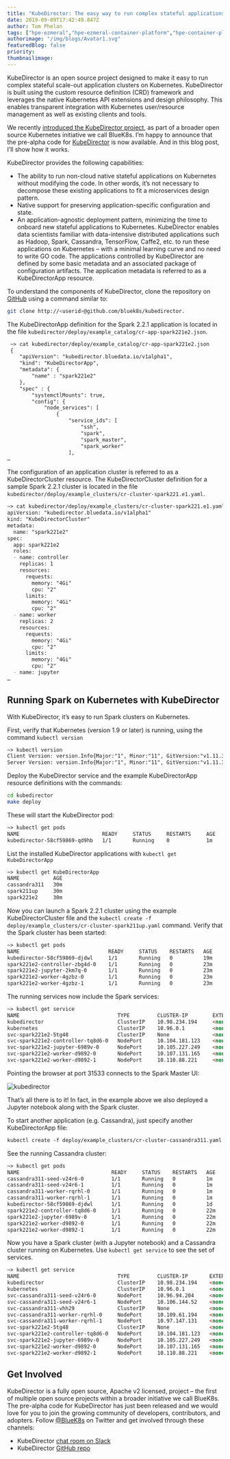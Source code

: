 ```yaml
---
title: "KubeDirector: The easy way to run complex stateful applications on Kubernetes"
date: 2019-09-09T17:42:49.847Z
author: Tom Phelan 
tags: ["hpe-ezmeral","hpe-ezmeral-container-platform","hpe-container-platform","bluedata","container","opensource","kubedirector"]
authorimage: "/img/blogs/Avatar1.svg"
featuredBlog: false
priority:
thumbnailimage:
---
```

KubeDirector is an open source project designed to make it easy to run complex stateful scale-out application clusters on Kubernetes. KubeDirector is built using the custom resource definition (CRD) framework and leverages the native Kubernetes API extensions and design philosophy. This enables transparent integration with Kubernetes user/resource management as well as existing clients and tools.

We recently [introduced the KubeDirector project](https://medium.com/@thomas_phelan/operation-stateful-introducing-bluek8s-and-kubernetes-director-aa204952f619/), as part of a broader open source Kubernetes initiative we call BlueK8s. I’m happy to announce that the pre-alpha code for [KubeDirector](https://github.com/bluek8s/kubedirector/) is now available. And in this blog post, I’ll show how it works.

KubeDirector provides the following capabilities:

* The ability to run non-cloud native stateful applications on Kubernetes without modifying the code. In other words, it’s not necessary to decompose these existing applications to fit a microservices design pattern.
* Native support for preserving application-specific configuration and state.
* An application-agnostic deployment pattern, minimizing the time to onboard new stateful applications to Kubernetes.
KubeDirector enables data scientists familiar with data-intensive distributed applications such as Hadoop, Spark, Cassandra, TensorFlow, Caffe2, etc. to run these applications on Kubernetes – with a minimal learning curve and no need to write GO code. The applications controlled by KubeDirector are defined by some basic metadata and an associated package of configuration artifacts. The application metadata is referred to as a KubeDirectorApp resource.

To understand the components of KubeDirector, clone the repository on [GitHub](https://github.com/bluek8s/kubedirector/) using a command similar to:



```bash
git clone http://<userid>@github.com/bluek8s/kubedirector.
```
The KubeDirectorApp definition for the Spark 2.2.1 application is located in the file `kubedirector/deploy/example_catalog/cr-app-spark221e2.json`.

```markdown
 ~> cat kubedirector/deploy/example_catalog/cr-app-spark221e2.json
 {
    "apiVersion": "kubedirector.bluedata.io/v1alpha1",
    "kind": "KubeDirectorApp",
    "metadata": {
        "name" : "spark221e2"
    },
    "spec" : {
        "systemctlMounts": true,
        "config": {
            "node_services": [
                {
                    "service_ids": [
                        "ssh",
                        "spark",
                        "spark_master",
                        "spark_worker"
                    ],
…
```
The configuration of an application cluster is referred to as a KubeDirectorCluster resource. The KubeDirectorCluster definition for a sample Spark 2.2.1 cluster is located in the file `kubedirector/deploy/example_clusters/cr-cluster-spark221.e1.yaml`.

```markdown
~> cat kubedirector/deploy/example_clusters/cr-cluster-spark221.e1.yaml
apiVersion: "kubedirector.bluedata.io/v1alpha1"
kind: "KubeDirectorCluster"
metadata:
  name: "spark221e2"
spec:
  app: spark221e2
  roles:
  - name: controller
    replicas: 1
    resources:
      requests:
        memory: "4Gi"
        cpu: "2"
      limits:
        memory: "4Gi"
        cpu: "2"
  - name: worker
    replicas: 2
    resources:
      requests:
        memory: "4Gi"
        cpu: "2"
      limits:
        memory: "4Gi"
        cpu: "2"
  - name: jupyter
…
```
## Running Spark on Kubernetes with KubeDirector
With KubeDirector, it’s easy to run Spark clusters on Kubernetes.

First, verify that Kubernetes (version 1.9 or later) is running, using the command `kubectl version`

```markdown
~> kubectl version
Client Version: version.Info{Major:"1", Minor:"11", GitVersion:"v1.11.3", GitCommit:"a4529464e4629c21224b3d52edfe0ea91b072862", GitTreeState:"clean", BuildDate:"2018-09-09T18:02:47Z", GoVersion:"go1.10.3", Compiler:"gc", Platform:"linux/amd64"}
Server Version: version.Info{Major:"1", Minor:"11", GitVersion:"v1.11.3", GitCommit:"a4529464e4629c21224b3d52edfe0ea91b072862", GitTreeState:"clean", BuildDate:"2018-09-09T17:53:03Z", GoVersion:"go1.10.3", Compiler:"gc", Platform:"linux/amd64"} 
```

Deploy the KubeDirector service and the example KubeDirectorApp resource definitions with the commands:

```bash
cd kubedirector
make deploy
```

These will start the KubeDirector pod:


```markdown
~> kubectl get pods
NAME                           READY     STATUS     RESTARTS     AGE
kubedirector-58cf59869-qd9hb   1/1       Running    0            1m   
```

List the installed KubeDirector applications with `kubectl get KubeDirectorApp`


```markdown
~> kubectl get KubeDirectorApp
NAME           AGE
cassandra311   30m
spark211up     30m
spark221e2     30m
```

Now you can launch a Spark 2.2.1 cluster using the example KubeDirectorCluster file and the `kubectl create -f deploy/example_clusters/cr-cluster-spark211up.yaml` command. Verify that the Spark cluster has been started:


```markdown
~> kubectl get pods
NAME                             READY     STATUS    RESTARTS   AGE
kubedirector-58cf59869-djdwl     1/1       Running   0          19m
spark221e2-controller-zbg4d-0    1/1       Running   0          23m
spark221e2-jupyter-2km7q-0       1/1       Running   0          23m
spark221e2-worker-4gzbz-0        1/1       Running   0          23m
spark221e2-worker-4gzbz-1        1/1       Running   0          23m
```

The running services now include the Spark services:

```markdown
~> kubectl get service
NAME                                TYPE         CLUSTER-IP        EXTERNAL-IP    PORT(S)                                                    AGE
kubedirector                        ClusterIP    10.98.234.194     <none>         60000/TCP                                                  1d
kubernetes                          ClusterIP    10.96.0.1         <none>         443/TCP                                                    1d
svc-spark221e2-5tg48                ClusterIP    None              <none>         8888/TCP                                                   21s
svc-spark221e2-controller-tq8d6-0   NodePort     10.104.181.123    <none>         22:30534/TCP,8080:31533/TCP,7077:32506/TCP,8081:32099/TCP  20s
svc-spark221e2-jupyter-6989v-0      NodePort     10.105.227.249    <none>         22:30632/TCP,8888:30355/TCP                                20s
svc-spark221e2-worker-d9892-0       NodePort     10.107.131.165    <none>         22:30358/TCP,8081:32144/TCP                                20s
svc-spark221e2-worker-d9892-1       NodePort     10.110.88.221     <none>         22:30294/TCP,8081:31436/TCP                                20s
```

Pointing the browser at port 31533 connects to the Spark Master UI:

![kubedirector](https://hpe-developer-portal.s3.amazonaws.com/uploads/media/2019/8/kubedirector-1568051725410.png)

That’s all there is to it! In fact, in the example above we also deployed a Jupyter notebook along with the Spark cluster.

To start another application (e.g. Cassandra), just specify another KubeDirectorApp file:


```markdown
kubectl create -f deploy/example_clusters/cr-cluster-cassandra311.yaml
```

See the running Cassandra cluster:


```markdown
~> kubectl get pods
NAME                              READY     STATUS    RESTARTS   AGE
cassandra311-seed-v24r6-0         1/1       Running   0          1m
cassandra311-seed-v24r6-1         1/1       Running   0          1m
cassandra311-worker-rqrhl-0       1/1       Running   0          1m
cassandra311-worker-rqrhl-1       1/1       Running   0          1m
kubedirector-58cf59869-djdwl      1/1       Running   0          1d
spark221e2-controller-tq8d6-0     1/1       Running   0          22m
spark221e2-jupyter-6989v-0        1/1       Running   0          22m
spark221e2-worker-d9892-0         1/1       Running   0          22m
spark221e2-worker-d9892-1         1/1       Running   0          22m
```

Now you have a Spark cluster (with a Jupyter notebook) and a Cassandra cluster running on Kubernetes. Use `kubectl get service` to see the set of services.


```markdown
~> kubectl get service
NAME                                TYPE         CLUSTER-IP       EXTERNAL-IP   PORT(S)                                                   AGE
kubedirector                        ClusterIP    10.98.234.194    <none>        60000/TCP                                                 1d
kubernetes                          ClusterIP    10.96.0.1        <none>        443/TCP                                                   1d
svc-cassandra311-seed-v24r6-0       NodePort     10.96.94.204     <none>        22:31131/TCP,9042:30739/TCP                               3m
svc-cassandra311-seed-v24r6-1       NodePort     10.106.144.52    <none>        22:30373/TCP,9042:32662/TCP                               3m
svc-cassandra311-vhh29              ClusterIP    None             <none>        8888/TCP                                                  3m
svc-cassandra311-worker-rqrhl-0     NodePort     10.109.61.194    <none>        22:31832/TCP,9042:31962/TCP                               3m
svc-cassandra311-worker-rqrhl-1     NodePort     10.97.147.131    <none>        22:31454/TCP,9042:31170/TCP                               3m
svc-spark221e2-5tg48                ClusterIP    None             <none>        8888/TCP                                                  24m
svc-spark221e2-controller-tq8d6-0   NodePort     10.104.181.123   <none>        22:30534/TCP,8080:31533/TCP,7077:32506/TCP,8081:32099/TCP 24m
svc-spark221e2-jupyter-6989v-0      NodePort     10.105.227.249   <none>        22:30632/TCP,8888:30355/TCP                               24m
svc-spark221e2-worker-d9892-0       NodePort     10.107.131.165   <none>        22:30358/TCP,8081:32144/TCP                               24m
svc-spark221e2-worker-d9892-1       NodePort     10.110.88.221    <none>        22:30294/TCP,8081:31436/TCP                               24m
```

## Get Involved
KubeDirector is a fully open source, Apache v2 licensed, project – the first of multiple open source projects within a broader initiative we call BlueK8s. The pre-alpha code for KubeDirector has just been released and we would love for you to join the growing community of developers, contributors, and adopters. Follow [@BlueK8s](https://twitter.com/BlueK8s/) on Twitter and get involved through these channels:

* KubeDirector [chat room on Slack](https://join.slack.com/t/bluek8s/shared_invite/enQtNDUwMzkwODY5OTM4LTRhYmRmZmE4YzY3OGUzMjA1NDg0MDVhNDQ2MGNkYjRhM2RlMDNjMTI1NDQyMjAzZGVlMDFkNThkNGFjZGZjMGY/)
* KubeDirector [GitHub repo](https://github.com/bluek8s/kubedirector/)
